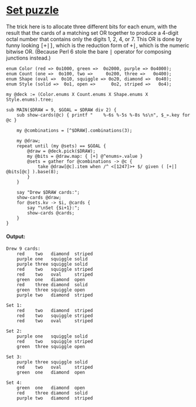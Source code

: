 [1]: http://rosettacode.org/wiki/Set_puzzle

# [Set puzzle][1]

The trick here is to allocate three different bits for each enum, with the result that the cards of a matching set OR together to produce a 4-digit octal number that contains only the digits 1, 2, 4, or 7. This OR is done by funny looking <tt>[+|]</tt>, which is the reduction form of <tt>+|</tt>, which is the numeric bitwise OR. (Because Perl 6 stole the bare <tt>|</tt> operator for composing junctions instead.)

```perl6
enum Color (red => 0o1000, green =>  0o2000, purple => 0o4000);
enum Count (one =>  0o100, two =>     0o200, three =>   0o400);
enum Shape (oval =>  0o10, squiggle => 0o20, diamond =>  0o40);
enum Style (solid =>  0o1, open =>      0o2, striped =>   0o4);
 
my @deck := (Color.enums X Count.enums X Shape.enums X Style.enums).tree;
 
sub MAIN($DRAW = 9, $GOAL = $DRAW div 2) {
    sub show-cards(@c) { printf "    %-6s %-5s %-8s %s\n", $_».key for @c }
 
    my @combinations = [^$DRAW].combinations(3);
 
    my @draw;
    repeat until (my @sets) == $GOAL {
        @draw = @deck.pick($DRAW);
        my @bits = @draw.map: { [+] @^enums».value }
        @sets = gather for @combinations -> @c {
            take @draw[@c].item when /^ <[1247]>+ $/ given ( [+|] @bits[@c] ).base(8);
        }
    }
 
    say "Drew $DRAW cards:";
    show-cards @draw;
    for @sets.kv -> $i, @cards {
        say "\nSet {$i+1}:";
        show-cards @cards;
    }
}
```

#### Output:
```
Drew 9 cards:
    red    two   diamond  striped
    purple one   squiggle solid
    purple three squiggle solid
    red    two   squiggle striped
    red    two   oval     striped
    green  one   diamond  open
    red    three diamond  solid
    green  three squiggle open
    purple two   diamond  striped

Set 1:
    red    two   diamond  striped
    red    two   squiggle striped
    red    two   oval     striped

Set 2:
    purple one   squiggle solid
    red    two   squiggle striped
    green  three squiggle open

Set 3:
    purple three squiggle solid
    red    two   oval     striped
    green  one   diamond  open

Set 4:
    green  one   diamond  open
    red    three diamond  solid
    purple two   diamond  striped
```